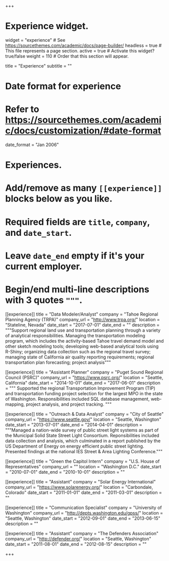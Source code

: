 +++
# Experience widget.
widget = "experience"  # See https://sourcethemes.com/academic/docs/page-builder/
headless = true  # This file represents a page section.
active = true  # Activate this widget? true/false
weight = 110  # Order that this section will appear.

title = "Experience"
subtitle = ""

# Date format for experience
#   Refer to https://sourcethemes.com/academic/docs/customization/#date-format
date_format = "Jan 2006"

# Experiences.
#   Add/remove as many `[[experience]]` blocks below as you like.
#   Required fields are `title`, `company`, and `date_start`.
#   Leave `date_end` empty if it's your current employer.
#   Begin/end multi-line descriptions with 3 quotes `"""`.

[[experience]]
  title = "Data Modeler/Analyst"
  company = "Tahoe Regional Planning Agency (TRPA)"
  company_url = "http://www.trpa.org/"
  location = "Stateline, Nevada"
  date_start = "2017-07-01"
  date_end = ""
  description = """Support regional land use and transportation planning through a variety of analytical responsibilities. Managing the transportation modeling program, which includes the activity-based Tahoe travel demand model and other sketch modeling tools; developing web-based analytical tools using R-Shiny; organizing data collection such as the regional travel survey; managing state of California air quality reporting requirements; regional transportation plan forecasting; project analysis"""
  
[[experience]]
  title = "Assistant Planner"
  company = "Puget Sound Regional Council (PSRC)"
  company_url = "https://www.psrc.org/"
  location = "Seattle, California"
  date_start = "2014-10-01"
  date_end = "2017-06-01"
  description = """ Supported the regional Transportation Improvement Program (TIP) and transportation funding project selection for the largest MPO in the state of Washington. Responsibilities included SQL database management, web-mapping, project analysis, and project tracking.
  """

[[experience]]
  title = "Outreach & Data Analyst"
  company = "City of Seattle"
  company_url = "https://www.seattle.gov/"
  location = "Seattle, Washington"
  date_start = "2013-07-01"
  date_end = "2014-04-01"
  description = """Managed a nation-wide survey of public street light systems as part of the Municipal Solid State Street Light Consortium. Reponsibilities included data collection and analysis, which culminated in a report published by the US Department of Energy on energy efficient public street lighting. Presented findings at the national IES Street & Area Lighting Conference."""

[[experience]]
  title = "Green the Capitol Intern"
  company = "U.S. House of Representatives"
  company_url = ""
  location = "Washington D.C."
  date_start = "2010-07-01"
  date_end = "2010-10-01"
  description = ""

[[experience]]
  title = "Assistant"
  company = "Solar Energy International"
  company_url = "https://www.solarenergy.org/"
  location = "Carbondale, Colorado"
  date_start = "2011-01-01"
  date_end = "2011-03-01"
  description = ""
  
[[experience]]
  title = "Communication Specialist"
  company = "University of Washington"
  company_url = "http://depts.washington.edu/gpss/"
  location = "Seattle, Washington"
  date_start = "2012-09-01"
  date_end = "2013-06-15"
  description = ""

[[experience]]
  title = "Assistant"
  company = "The Defenders Association"
  company_url = "http://defender.org/"
  location = "Seattle, Washington"
  date_start = "2011-08-01"
  date_end = "2012-08-15"
  description = ""

+++
